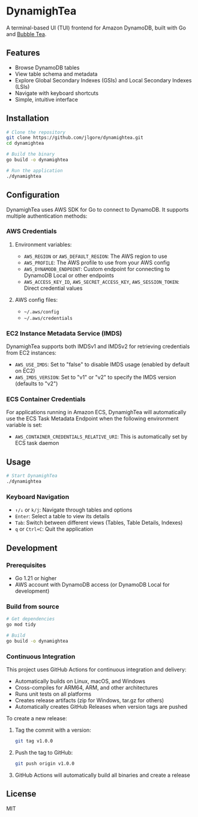 # DynamighTea

A terminal-based UI (TUI) frontend for Amazon DynamoDB, built with Go and [Bubble Tea](https://github.com/charmbracelet/bubbletea).

## Features

- Browse DynamoDB tables
- View table schema and metadata
- Explore Global Secondary Indexes (GSIs) and Local Secondary Indexes (LSIs)
- Navigate with keyboard shortcuts
- Simple, intuitive interface

## Installation

```bash
# Clone the repository
git clone https://github.com/jlgore/dynamightea.git
cd dynamightea

# Build the binary
go build -o dynamightea

# Run the application
./dynamightea
```

## Configuration

DynamighTea uses AWS SDK for Go to connect to DynamoDB. It supports multiple authentication methods:

### AWS Credentials

1. Environment variables:
   - `AWS_REGION` or `AWS_DEFAULT_REGION`: The AWS region to use
   - `AWS_PROFILE`: The AWS profile to use from your AWS config
   - `AWS_DYNAMODB_ENDPOINT`: Custom endpoint for connecting to DynamoDB Local or other endpoints
   - `AWS_ACCESS_KEY_ID`, `AWS_SECRET_ACCESS_KEY`, `AWS_SESSION_TOKEN`: Direct credential values

2. AWS config files:
   - `~/.aws/config`
   - `~/.aws/credentials`

### EC2 Instance Metadata Service (IMDS)

DynamighTea supports both IMDSv1 and IMDSv2 for retrieving credentials from EC2 instances:

- `AWS_USE_IMDS`: Set to "false" to disable IMDS usage (enabled by default on EC2)
- `AWS_IMDS_VERSION`: Set to "v1" or "v2" to specify the IMDS version (defaults to "v2")

### ECS Container Credentials

For applications running in Amazon ECS, DynamighTea will automatically use the ECS Task Metadata Endpoint when the following environment variable is set:

- `AWS_CONTAINER_CREDENTIALS_RELATIVE_URI`: This is automatically set by ECS task daemon

## Usage

```bash
# Start DynamighTea
./dynamightea
```

### Keyboard Navigation

- `↑/↓` or `k/j`: Navigate through tables and options
- `Enter`: Select a table to view its details
- `Tab`: Switch between different views (Tables, Table Details, Indexes)
- `q` or `Ctrl+C`: Quit the application

## Development

### Prerequisites

- Go 1.21 or higher
- AWS account with DynamoDB access (or DynamoDB Local for development)

### Build from source

```bash
# Get dependencies
go mod tidy

# Build
go build -o dynamightea
```

### Continuous Integration

This project uses GitHub Actions for continuous integration and delivery:

- Automatically builds on Linux, macOS, and Windows
- Cross-compiles for ARM64, ARM, and other architectures
- Runs unit tests on all platforms
- Creates release artifacts (zip for Windows, tar.gz for others)
- Automatically creates GitHub Releases when version tags are pushed

To create a new release:

1. Tag the commit with a version:
   ```bash
   git tag v1.0.0
   ```

2. Push the tag to GitHub:
   ```bash
   git push origin v1.0.0
   ```

3. GitHub Actions will automatically build all binaries and create a release

## License

MIT